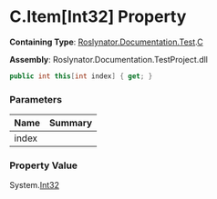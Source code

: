 # C\.Item\[Int32\] Property

**Containing Type**: [Roslynator.Documentation.Test](../../README.md)\.[C](../README.md)

**Assembly**: Roslynator\.Documentation\.TestProject\.dll

```csharp
public int this[int index] { get; }
```

### Parameters

| Name | Summary |
| ---- | ------- |
| index | |

### Property Value

System\.[Int32](https://docs.microsoft.com/en-us/dotnet/api/system.int32)

